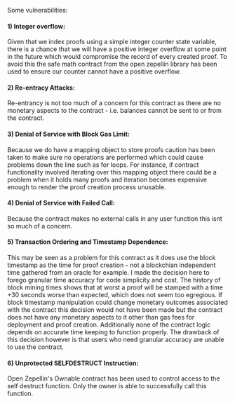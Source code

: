 Some vulnerabilities:

#### 1) Integer overflow:
Given that we index proofs using a simple integer counter state variable, there is a chance that we will have a positive integer overflow at some point in the future which would compromise the record of every created proof. To avoid this the safe math contract from the open zepellin library has been used to ensure our counter cannot have a positive overflow. 

#### 2) Re-entracy Attacks:
Re-entrancy is not too much of a concern for this contract as there are no monetary aspects to the contract - i.e. balances cannot be sent to or from the contract.

#### 3) Denial of Service with Block Gas Limit:
Because we do have a mapping object to store proofs caution has been taken to make sure no operations are performed which could cause problems down the line such as for loops. For instance, if contract functionality involved iterating over this mapping object there could be a problem when it holds many proofs and iteration becomes expensive enough to render the proof creation process unusable.

#### 4) Denial of Service with Failed Call:
Because the contract makes no external calls in any user function this isnt so much of a concern.

#### 5) Transaction Ordering and Timestamp Dependence: 
This may be seen as a problem for this contract as it does use the block timestamp as the time for proof creation - not a blockchian independent time gathered from an oracle for example. I made the decision here to forego granular time accuracy for code simplicity and cost. The history of block mining times shows that at worst a proof will be stamped with a time +30 seconds worse than expected, which does not seem too egregious. If block timestamp manipulation could change monetary outcomes associated with the contract this decision would not have been made but the contract does not have any monetary aspects to it other than gas fees for deployment and proof creation. Additionally none of the contract logic depends on accurate time keeping to function properly. The drawback of this decision however is that users who need granular accuracy are unable to use the contract.

#### 6) Unprotected SELFDESTRUCT Instruction:
Open Zepellin's Ownable contract has been used to control access to the self destruct function. Only the owner is able to successfully call this function.


